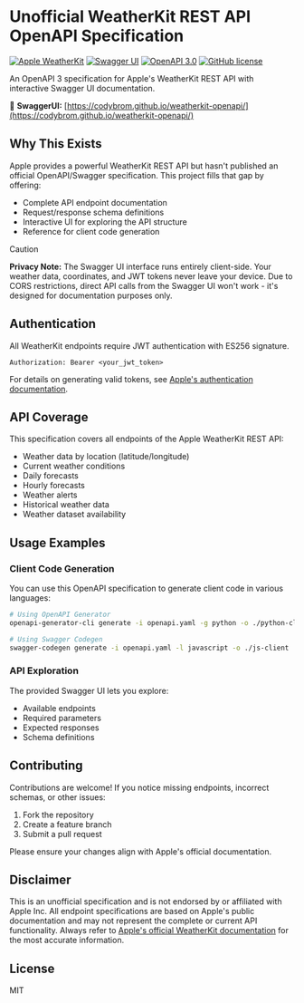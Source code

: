 # Unofficial WeatherKit REST API OpenAPI Specification

[![Apple WeatherKit](https://img.shields.io/badge/Apple-WeatherKit-blue?logo=apple)](https://developer.apple.com/weatherkit/)
[![Swagger UI](https://img.shields.io/badge/Swagger-UI-85EA2D?logo=swagger&logoColor=black)](https://swagger.io/tools/swagger-ui/)
[![OpenAPI 3.0](https://img.shields.io/badge/OpenAPI-3.0-6BA539?logo=openapi-initiative&logoColor=white)](https://www.openapis.org/)
[![GitHub license](https://img.shields.io/github/license/codybrom/weatherkit-openapi)](https://github.com/codybrom/weatherkit-openapi/blob/main/LICENSE)

An OpenAPI 3 specification for Apple's WeatherKit REST API with interactive Swagger UI documentation.

🔗 **SwaggerUI:** [https://codybrom.github.io/weatherkit-openapi/](https://codybrom.github.io/weatherkit-openapi/)

## Why This Exists

Apple provides a powerful WeatherKit REST API but hasn't published an official OpenAPI/Swagger specification. This project fills that gap by offering:

- Complete API endpoint documentation
- Request/response schema definitions
- Interactive UI for exploring the API structure
- Reference for client code generation

> [!CAUTION]
> **Privacy Note:** The Swagger UI interface runs entirely client-side. Your weather data, coordinates, and JWT tokens never leave your device. Due to CORS restrictions, direct API calls from the Swagger UI won't work - it's designed for documentation purposes only.

## Authentication

All WeatherKit endpoints require JWT authentication with ES256 signature.

```plaintext
Authorization: Bearer <your_jwt_token>
```

For details on generating valid tokens, see [Apple's authentication documentation](https://developer.apple.com/documentation/weatherkitrestapi/request_authentication_for_weatherkit_rest_api).

## API Coverage

This specification covers all endpoints of the Apple WeatherKit REST API:

- Weather data by location (latitude/longitude)
- Current weather conditions
- Daily forecasts
- Hourly forecasts
- Weather alerts
- Historical weather data
- Weather dataset availability

## Usage Examples

### Client Code Generation

You can use this OpenAPI specification to generate client code in various languages:

```bash
# Using OpenAPI Generator
openapi-generator-cli generate -i openapi.yaml -g python -o ./python-client

# Using Swagger Codegen
swagger-codegen generate -i openapi.yaml -l javascript -o ./js-client
```

### API Exploration

The provided Swagger UI lets you explore:

- Available endpoints
- Required parameters
- Expected responses
- Schema definitions

## Contributing

Contributions are welcome! If you notice missing endpoints, incorrect schemas, or other issues:

1. Fork the repository
2. Create a feature branch
3. Submit a pull request

Please ensure your changes align with Apple's official documentation.

## Disclaimer

This is an unofficial specification and is not endorsed by or affiliated with Apple Inc. All endpoint specifications are based on Apple's public documentation and may not represent the complete or current API functionality. Always refer to [Apple's official WeatherKit documentation](https://developer.apple.com/documentation/weatherkitrestapi) for the most accurate information.

## License

MIT
